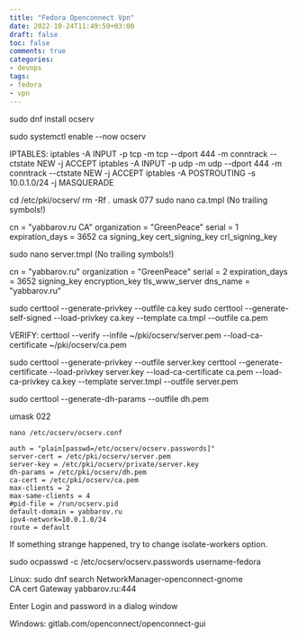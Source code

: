 ```yaml
---
title: "Fedora Openconnect Vpn"
date: 2022-10-24T11:49:59+03:00
draft: false
toc: false
comments: true
categories:
- devops
tags:
- fedora
- vpn
---
```

<!--more-->
sudo dnf install ocserv

sudo systemctl enable --now ocserv

IPTABLES:
iptables -A INPUT -p tcp -m tcp --dport 444 -m conntrack --ctstate NEW -j ACCEPT
iptables -A INPUT -p udp -m udp --dport 444 -m conntrack --ctstate NEW -j ACCEPT
iptables -A POSTROUTING -s 10.0.1.0/24 -j MASQUERADE

cd /etc/pki/ocserv/
rm -Rf *.*
umask 077
sudo nano ca.tmpl (No trailing symbols!)

cn = "yabbarov.ru CA"
organization = "GreenPeace"
serial = 1
expiration_days = 3652
ca 
signing_key
cert_signing_key
crl_signing_key

sudo nano server.tmpl (No trailing symbols!)

cn = "yabbarov.ru"
organization = "GreenPeace"
serial = 2
expiration_days = 3652
signing_key
encryption_key
tls_www_server
dns_name = "yabbarov.ru"

sudo certtool --generate-privkey --outfile ca.key
sudo certtool --generate-self-signed --load-privkey ca.key --template ca.tmpl --outfile ca.pem

VERIFY:
certtool --verify --infile ~/pki/ocserv/server.pem --load-ca-certificate ~/pki/ocserv/ca.pem

sudo certtool --generate-privkey --outfile server.key
certtool --generate-certificate --load-privkey server.key --load-ca-certificate ca.pem --load-ca-privkey ca.key --template server.tmpl --outfile server.pem

sudo certtool --generate-dh-params --outfile dh.pem

umask 022

```
nano /etc/ocserv/ocserv.conf
```
```
auth = "plain[passwd=/etc/ocserv/ocserv.passwords]"
server-cert = /etc/pki/ocserv/server.pem
server-key = /etc/pki/ocserv/private/server.key
dh-params = /etc/pki/ocserv/dh.pem
ca-cert = /etc/pki/ocserv/ca.pem
max-clients = 2 
max-same-clients = 4
#pid-file = /run/ocserv.pid
default-domain = yabbarov.ru
ipv4-network=10.0.1.0/24
route = default
```
If something strange happened, try to change isolate-workers option.

sudo ocpasswd -c /etc/ocserv/ocserv.passwords username-fedora

Linux:
sudo dnf search NetworkManager-openconnect-gnome  
CA cert
Gateway yabbarov.ru:444

Enter Login and password in a dialog window

Windows: 
gitlab.com/openconnect/openconnect-gui
